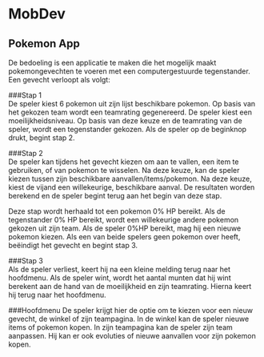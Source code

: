 # MobDev
## Pokemon App
De bedoeling is een applicatie te maken die het mogelijk maakt pokemongevechten te voeren met een computergestuurde tegenstander.
Een gevecht verloopt als volgt:

###Stap 1  
De speler kiest 6 pokemon uit zijn lijst beschikbare pokemon. Op basis van het gekozen team wordt een teamrating gegenereerd.
De speler kiest een moeilijkheidsniveau. Op basis van deze keuze en de teamrating van de speler, wordt een tegenstander gekozen.
Als de speler op de beginknop drukt, begint stap 2.

###Stap 2  
De speler kan tijdens het gevecht kiezen om aan te vallen, een item te gebruiken, of van pokemon te wisselen.
Na deze keuze, kan de speler kiezen tussen zijn beschikbare aanvallen/items/pokemon.
Na deze keuze, kiest de vijand een willekeurige, beschikbare aanval.
De resultaten worden berekend en de speler begint terug aan het begin van deze stap.

Deze stap wordt herhaald tot een pokemon 0% HP bereikt.
Als de tegenstander 0% HP bereikt, wordt een willekeurige andere pokemon gekozen uit zijn team.
Als de speler 0%HP bereikt, mag hij een nieuwe pokemon kiezen.
Als een van beide spelers geen pokemon over heeft, beëindigt het gevecht en begint stap 3.

###Stap 3  
Als de speler verliest, keert hij na een kleine melding terug naar het hoofdmenu.
Als de speler wint, wordt het aantal munten dat hij wint berekent aan de hand van de moeilijkheid en zijn teamrating. Hierna keert hij terug naar het hoofdmenu.

###Hoofdmenu
De speler krijgt hier de optie om te kiezen voor een nieuw gevecht, de winkel of zijn teampagina.
In de winkel kan de speler nieuwe items of pokemon kopen.
In zijn teampagina kan de speler zijn team aanpassen. Hij kan er ook evoluties of nieuwe aanvallen voor zijn pokemon kopen.
